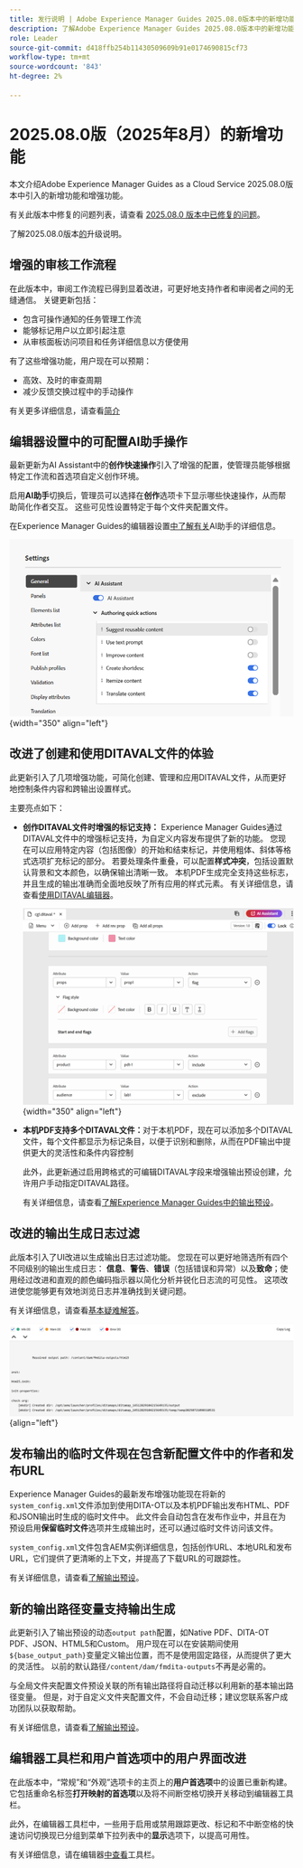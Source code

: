 ```yaml
---
title: 发行说明 | Adobe Experience Manager Guides 2025.08.0版本中的新增功能
description: 了解Adobe Experience Manager Guides 2025.08.0版本中的新增功能和增强功能
role: Leader
source-git-commit: d418ffb254b11430509609b91e0174690815cf73
workflow-type: tm+mt
source-wordcount: '843'
ht-degree: 2%

---
```


# 2025.08.0版（2025年8月）的新增功能

本文介绍Adobe Experience Manager Guides as a Cloud Service 2025.08.0版本中引入的新增功能和增强功能。

有关此版本中修复的问题列表，请查看 [2025.08.0 版本中已修复的问题](fixed-issues-2025-08-0.md)。

了解2025.08.0版本[的](../release-info/upgrade-instructions-2025-08-0.md)升级说明。


## 增强的审核工作流程

在此版本中，审阅工作流程已得到显着改进，可更好地支持作者和审阅者之间的无缝通信。 关键更新包括：

- 包含可操作通知的任务管理工作流
- 能够标记用户以立即引起注意
- 从审核面板访问项目和任务详细信息以方便使用

有了这些增强功能，用户现在可以预期：

- 高效、及时的审查周期
- 减少反馈交换过程中的手动操作

有关更多详细信息，请查看[简介](../user-guide/review.md)

## 编辑器设置中的可配置AI助手操作

最新更新为AI Assistant中的&#x200B;**创作快速操作**&#x200B;引入了增强的配置，使管理员能够根据特定工作流和首选项自定义创作环境。

启用&#x200B;**AI助手**&#x200B;切换后，管理员可以选择在&#x200B;**创作**&#x200B;选项卡下显示哪些快速操作，从而帮助简化作者交互。 这些可见性设置特定于每个文件夹配置文件。

在Experience Manager Guides的编辑器设置[中了解有关](../user-guide/web-editor-settings.md#general)AI助手的详细信息。

![](assets/authoring-quick-actions.png){width="350" align="left"}


## 改进了创建和使用DITAVAL文件的体验

此更新引入了几项增强功能，可简化创建、管理和应用DITAVAL文件，从而更好地控制条件内容和跨输出设置样式。

主要亮点如下：

- **创作DITAVAL文件时增强的标记支持：** Experience Manager Guides通过DITAVAL文件中的增强标记支持，为自定义内容发布提供了新的功能。 您现在可以应用特定内容（包括图像）的开始和结束标记，并使用粗体、斜体等格式选项扩充标记的部分。 若要处理条件重叠，可以配置&#x200B;**样式冲突**，包括设置默认背景和文本颜色，以确保输出清晰一致。 本机PDF生成完全支持这些标志，并且生成的输出准确而全面地反映了所有应用的样式元素。
有关详细信息，请查看[使用DITAVAL编辑器](../user-guide/ditaval-editor.md)。

  ![](assets/ditaval-flag-style-new.png){width="350" align="left"}

- **本机PDF支持多个DITAVAL文件：**&#x200B;对于本机PDF，现在可以添加多个DITAVAL文件，每个文件都显示为标记条目，以便于识别和删除，从而在PDF输出中提供更大的灵活性和条件内容控制

  此外，此更新通过启用跨格式的可编辑DITAVAL字段来增强输出预设创建，允许用户手动指定DITAVAL路径。

  有关详细信息，请查看[了解Experience Manager Guides中的输出预设](../user-guide/generate-output-understand-presets.md)。

## 改进的输出生成日志过滤

此版本引入了UI改进以生成输出日志过滤功能。 您现在可以更好地筛选所有四个不同级别的输出生成日志： **信息**、**警告**、**错误**（包括错误和异常）以及&#x200B;**致命**；使用经过改进和直观的颜色编码指示器以简化分析并锐化日志流的可见性。 这项改进使您能够更有效地浏览日志并准确找到关键问题。

有关详细信息，请查看[基本疑难解答](../user-guide/generate-output-basic-troubleshooting.md)。

![](./assets/log-file-new.png){align="left"}


## 发布输出的临时文件现在包含新配置文件中的作者和发布URL

Experience Manager Guides的最新发布增强功能现在将新的`system_config.xml`文件添加到使用DITA-OT以及本机PDF输出发布HTML、PDF和JSON输出时生成的临时文件中。 此文件会自动包含在发布作业中，并且在为预设启用&#x200B;**保留临时文件**&#x200B;选项并生成输出时，还可以通过临时文件访问该文件。

`system_config.xml`文件包含AEM实例详细信息，包括创作URL、本地URL和发布URL，它们提供了更清晰的上下文，并提高了下载URL的可跟踪性。

有关详细信息，请查看[了解输出预设](../user-guide/generate-output-understand-presets.md)。

## 新的输出路径变量支持输出生成

此更新引入了输出预设的动态`output path`配置，如Native PDF、DITA-OT PDF、JSON、HTML5和Custom。 用户现在可以在安装期间使用`${base_output_path}`变量定义输出位置，而不是使用固定路径，从而提供了更大的灵活性。 以前的默认路径`/content/dam/fmdita-outputs`不再是必需的。

与全局文件夹配置文件预设关联的所有输出路径将自动迁移以利用新的基本输出路径变量。 但是，对于自定义文件夹配置文件，不会自动迁移；建议您联系客户成功团队以获取帮助。

有关详细信息，请查看[了解输出预设](../user-guide/generate-output-understand-presets.md)。

## 编辑器工具栏和用户首选项中的用户界面改进

在此版本中，“常规”和“外观”选项卡的主页上的&#x200B;**用户首选项**&#x200B;中的设置已重新构建。 它包括重命名标签&#x200B;**打开映射的首选项**&#x200B;以及将不间断空格切换开关移动到编辑器工具栏。

此外，在编辑器工具栏中，一些用于启用或禁用跟踪更改、标记和不中断空格的快速访问切换现已分组到菜单下拉列表中的&#x200B;**显示**&#x200B;选项下，以提高可用性。

有关详细信息，请在编辑器[中查看](../user-guide/web-editor-toolbar.md#menu-dropdown)工具栏。







